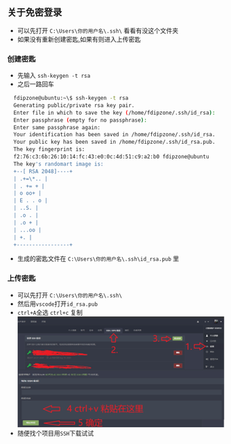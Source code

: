 ## 关于免密登录

- 可以先打开 `C:\Users\你的用户名\.ssh\` 看看有没这个文件夹
- 如果没有重新创建密匙,如果有则进入上传密匙

### 创建密匙

- 先输入 `ssh-keygen -t rsa`
- 之后一路回车

```sh
  fdipzone@ubuntu:~\$ ssh-keygen -t rsa
  Generating public/private rsa key pair.
  Enter file in which to save the key (/home/fdipzone/.ssh/id_rsa):
  Enter passphrase (empty for no passphrase):
  Enter same passphrase again:
  Your identification has been saved in /home/fdipzone/.ssh/id_rsa.
  Your public key has been saved in /home/fdipzone/.ssh/id_rsa.pub.
  The key fingerprint is:
  f2:76:c3:6b:26:10:14:fc:43:e0:0c:4d:51:c9:a2:b0 fdipzone@ubuntu
  The key's randomart image is:
  +--[ RSA 2048]----+
  | .+=\*.. |
  | . += + |
  | o oo+ |
  | E . . o |
  | ..S. |
  | .o . |
  | .o + |
  | ...oo |
  | +. |
  +-----------------+
```

- 生成的密匙文件在 `C:\Users\你的用户名\.ssh\id_rsa.pub` 里

### 上传密匙

- 可以先打开 `C:\Users\你的用户名\.ssh\`
- 然后用`vscode`打开`id_rsa.pub`
- `ctrl+A`全选 `ctrl+c` 复制
  ![avatar](./pic/免密登录.jpg)
- 随便找个项目用`SSH`下载试试
